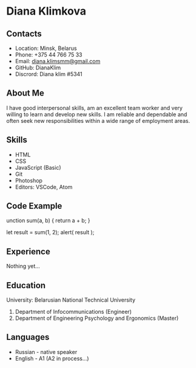 # Diana Klimkova

## Contacts
* Location: Minsk, Belarus
* Phone: +375 44 766 75 33
* Email: diana.klimsmm@gmail.com
* GitHub: DianaKlim
* Discrord: Diana klim #5341

## About Me
I have good interpersonal skills, am an excellent team worker and very willing to learn and develop new skills.
I am reliable and dependable and often seek new responsibilities within a wide range of employment areas.

## Skills
* HTML
* CSS
* JavaScript (Basic)
* Git
* Photoshop
* Editors: VSCode, Atom

## Code Example

unction sum(a, b) {
  return a + b;
}

let result = sum(1, 2);
alert( result );


## Experience
Nothing yet…

## Education
University: Belarusian National Technical University
 1. Department of Infocommunications (Engineer)
 2. Department of Engineering Psychology and Ergonomics (Master)

## Languages
* Russian - native speaker
* English - A1 (A2 in process…)